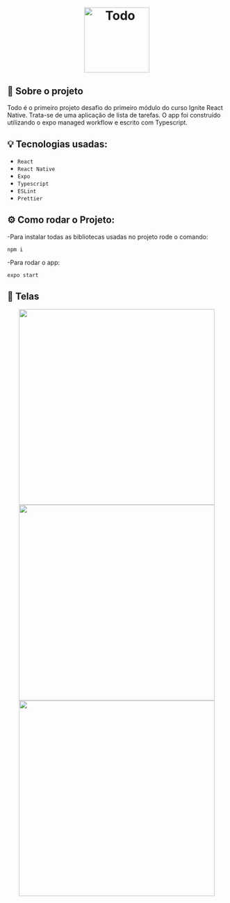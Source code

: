 <h1 align="center">
  <img alt="Todo" title="ToDo" src="https://user-images.githubusercontent.com/87530595/199969808-2f7b7ab0-b0da-4574-a7f8-6e66046580a7.svg" width="150px" />
</h1>

## :rocket: Sobre o projeto

Todo é o primeiro projeto desafio do primeiro módulo do curso Ignite React Native. Trata-se de uma aplicação de lista de tarefas. O app foi construído utilizando o expo managed workflow e escrito com Typescript.

## :bulb: Tecnologias usadas:

- `React`
- `React Native`
- `Expo`
- `Typescript`
- `ESLint`
- `Prettier`

## :gear: Como rodar o Projeto:

-Para instalar todas as bibliotecas usadas no projeto rode o comando:

```
npm i
```

-Para rodar o app:

```
expo start
```

## :iphone: Telas

<div align='center' style="justify-content: center; align-items: center;">

<img src='https://user-images.githubusercontent.com/87530595/199969250-3f9a0204-f3a8-4fda-b040-34f884d8602b.png' height='450' />

<img src='https://user-images.githubusercontent.com/87530595/199969252-99bf1683-3ec2-4ba0-8cf8-230ee0b82dc6.png' height='450' />

<img src='https://user-images.githubusercontent.com/87530595/199969255-9a8c8562-dcbc-45fe-8527-2fd3bb600359.png' height='450' />

</div>
